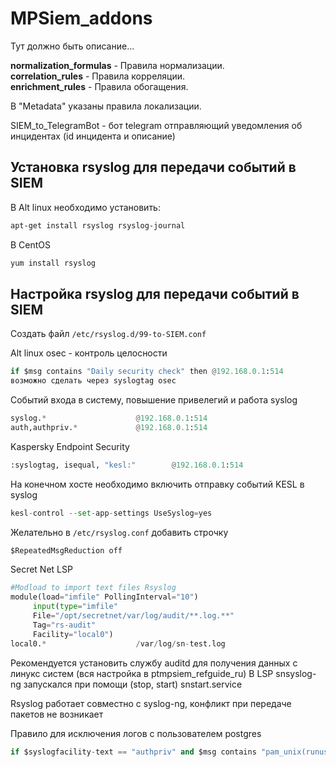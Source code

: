 # MPSiem_addons

Тут должно быть описание...

<b>normalization_formulas</b> - Правила нормализации.<br>
<b>correlation_rules</b> - Правила корреляции.<br>
<b>enrichment_rules</b> - Правила обогащения.<br>

В "Metadata" указаны правила локализации.

SIEM_to_TelegramBot - бот telegram отправляющий уведомления об инцидентах (id инцидента и описание)

## Установка rsyslog для передачи событий в SIEM

В Alt linux необходимо установить:
```bash
apt-get install rsyslog rsyslog-journal
```
В CentOS
```bash
yum install rsyslog
```
## Настройка rsyslog для передачи событий в SIEM
Создать файл `/etc/rsyslog.d/99-to-SIEM.conf`

Alt linux osec - контроль целосности
```python
if $msg contains "Daily security check" then @192.168.0.1:514
возможно сделать через syslogtag osec
```

Событий входа в систему, повышение привелегий и работа syslog
```python
syslog.*                    @192.168.0.1:514
auth,authpriv.*             @192.168.0.1:514
```

Kaspersky Endpoint Security
```python
:syslogtag, isequal, "kesl:"        @192.168.0.1:514
```
На конечном хосте необходимо включить отправку событий KESL в syslog
```python
kesl-control --set-app-settings UseSyslog=yes
```

Желательно в `/etc/rsyslog.conf` добавить строчку
```python
$RepeatedMsgReduction off
```

Secret Net LSP
```python
#Modload to import text files Rsyslog
module(load="imfile" PollingInterval="10")
     input(type="imfile"
     File="/opt/secretnet/var/log/audit/**.log.**"
     Tag="rs-audit"
     Facility="local0")
local0.*                    /var/log/sn-test.log
```

Рекомендуется установить службу auditd для получения данных с линукс систем (вся настройка в ptmpsiem_refguide_ru)
В LSP snsyslog-ng запускался при помощи (stop, start) snstart.service

Rsyslog работает совместно с syslog-ng, конфликт при передаче пакетов не возникает

Правило для исключения логов с пользователем postgres
```python
if $syslogfacility-text == "authpriv" and $msg contains "pam_unix(runuser:session): session" and $msg contains "for user postgres" then stop
```
